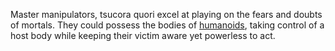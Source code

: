 Master manipulators, tsucora quori excel at playing on the fears and doubts of mortals. They could possess the bodies of [humanoids](https://eberron.fandom.com/wiki/Humanoid "Humanoid"), taking control of a host body while keeping their victim aware yet powerless to act.